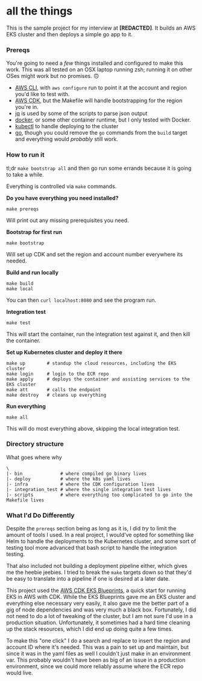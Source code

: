 # all the things

This is the sample project for my interview at **[REDACTED]**. It builds an AWS EKS cluster and then deploys a simple go app to it. 

### Prereqs
You're going to need a _few_ things installed and configured to make this work. This was all tested on an OSX laptop running zsh; running it on other OSes might work but no promises. 🙃

* [AWS CLI](https://aws.amazon.com/cli/), with `aws configure` run to point it at the account and region you'd like to test with.
* [AWS CDK](https://aws.amazon.com/cdk/), but the Makefile will handle bootstrapping for the region you're in.
* [jq](https://stedolan.github.io/jq/) is used by some of the scripts to parse json output
* [docker](https://www.docker.com/), or some other container runtime, but I only tested with Docker.
* [kubectl](https://kubernetes.io/docs/tasks/tools/#kubectl) to handle deploying to the cluster
* [go](https://go.dev/doc/install), though you could remove the `go` commands from the `build` target and everything would _probably_ still work.


### How to run it

tl;dr `make bootstrap all` and then go run some errands because it is going to take a while.

Everything is controlled via `make` commands. 

**Do you have everything you need installed?**
```
make prereqs
```
Will print out any missing prerequisites you need.

**Bootstrap for first run**
```
make bootstrap
```
Will set up CDK and set the region and account number everywhere its needed. 

**Build and run locally**
```
make build
make local
```
You can then `curl localhost:8080` and see the program run.

**Integration test**
```
make test
```
This will start the container, run the integration test against it, and then kill the container.

**Set up Kubernetes cluster and deploy it there**
```
make up        # standup the cloud resources, including the EKS cluster
make login     # login to the ECR repo
make apply     # deploys the container and assisting services to the EKS cluster
make att       # calls the endpoint
make destroy   # cleans up everything
```

**Run everything**
```
make all
```

This will do most everything above, skipping the local integration test. 

### Directory structure

What goes where why

```
\
|- bin              # where compiled go binary lives
|- deploy           # where the k8s yaml lives
|- infra            # where the CDK configuration lives
|- integration_test # where the single integration test lives
|- scripts          # where everything too complicated to go into the Makefile lives

```


### What I'd Do Differently
Despite the `prereqs` section being as long as it is, I did _try_ to limit the amount of tools I used. In a real project, I would've opted for something like Helm to handle the deployments to the Kubernetes cluster, and some sort of testing tool more advanced that bash script to handle the integration testing. 

That also included not building a deployment pipeline either, which gives me the heebie jeebies. I tried to break the `make` targets down so that they'd be easy to translate into a pipeline if one is desired at a later date.

This project used the [AWS CDK EKS Blueprints](https://aws-quickstart.github.io/cdk-eks-blueprints/), a quick start for running EKS in AWS with CDK. While the EKS Blueprints gave me an EKS cluster and everything else necessary very easily, it also gave me the better part of a gig of node dependencies and was very much a black box. Fortunately, I did not need to do a lot of tweaking of the cluster, but I am not sure I'd use in a production situation. Unfortunately, it sometimes had a hard time cleaning up the stack resources, which I did end up doing quite a few times.

To make this "one click" I do a search and replace to insert the region and account ID where it's needed. This was a pain to set up and maintain, but since it was in the yaml files as well I couldn't just make in an environment var. This probably wouldn't have been as big of an issue in a production environment, since we could more reliably assume where the ECR repo would live. 